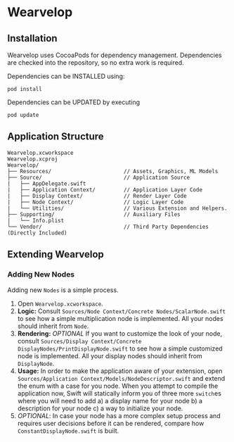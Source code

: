 # Wearvelop

## Installation

Wearvelop uses CocoaPods for dependency management. Dependencies are checked into the repository, so no extra work is required.

Dependencies can be INSTALLED using:
```
pod install
```

Dependencies can be UPDATED by executing
```
pod update
```

## Application Structure

```
Wearvelop.xcworkspace
Wearvelop.xcproj
Wearvelop/
├── Resources/                       // Assets, Graphics, ML Models
├── Source/                          // Application Source
|   ├── AppDelegate.swift
|   ├── Application Context/         // Application Layer Code
|   ├── Display Context/             // Render Layer Code
|   ├── Node Context/                // Logic Layer Code
|   └── Utilities/                   // Various Extension and Helpers.
├── Supporting/                      // Auxiliary Files
|   └── Info.plist
└── Vendor/                          // Third Party Dependencies (Directly Included)
```

## Extending Wearvelop

### Adding New Nodes

Adding new `Nodes` is a simple process.

1. Open `Wearvelop.xcworkspace`.
2. **Logic:** Consult `Sources/Node Context/Concrete Nodes/ScalarNode.swift` to see how a simple multiplication node is implemented. All your nodes should inherit from `Node`.
3. **Rendering:** _OPTIONAL_ If you want to customize the look of your node, consult `Sources/Display Context/Concrete DisplayNodes/PrintDisplayNode.swift` to see how a simple customized node is implemented. All your display nodes should inherit from `DisplayNode`.
4. **Usage:** In order to make the application aware of your extension, open `Sources/Application Context/Models/NodeDescriptor.swift` and extend the enum with a case for you node. When you attempt to compile the application now, Swift will statically inform you of three more `switch`es where you will need to add a) a display name for your node b) a description for your node c) a way to initialize your node.
5. _OPTIONAL_: In case your node has a more complex setup process and requires user decisions before it can be rendered, compare how `ConstantDisplayNode.swift` is built.
